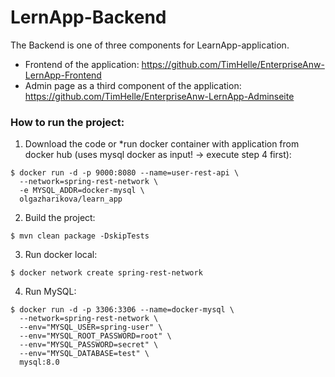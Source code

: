 # LernApp-Backend 
The Backend is one of three components for LearnApp-application. 

- Frontend of the application: https://github.com/TimHelle/EnterpriseAnw-LernApp-Frontend
- Admin page as a third component of the application: https://github.com/TimHelle/EnterpriseAnw-LernApp-Adminseite

### How to run the project:

1. Download the code or *run docker container with application from docker hub (uses mysql docker as input! -> execute step 4 first):
```
$ docker run -d -p 9000:8080 --name=user-rest-api \
  --network=spring-rest-network \
  -e MYSQL_ADDR=docker-mysql \
  olgazharikova/learn_app
```
2. Build the project:
```
$ mvn clean package -DskipTests
```
3. Run docker local:
```
$ docker network create spring-rest-network
```
4. Run MySQL:
```
$ docker run -d -p 3306:3306 --name=docker-mysql \
  --network=spring-rest-network \
  --env="MYSQL_USER=spring-user" \
  --env="MYSQL_ROOT_PASSWORD=root" \
  --env="MYSQL_PASSWORD=secret" \
  --env="MYSQL_DATABASE=test" \
  mysql:8.0
```

